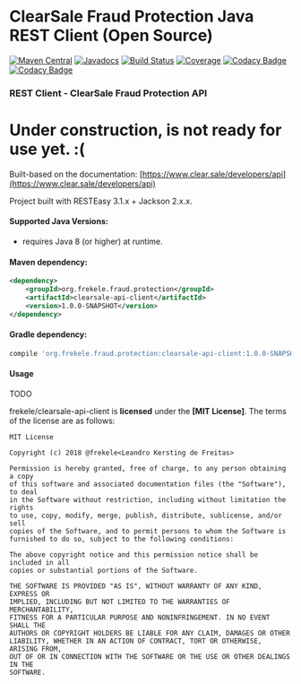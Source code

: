 # ClearSale Fraud Protection Java REST Client (Open Source)

[![Maven Central](https://maven-badges.herokuapp.com/maven-central/org.frekele.fraud.protection/clearsale-api-client/badge.svg)](https://maven-badges.herokuapp.com/maven-central/org.frekele.fraud.protection/clearsale-api-client)
[![Javadocs](http://www.javadoc.io/badge/org.frekele.fraud.protection/clearsale-api-client.svg?color=blue)](http://www.javadoc.io/doc/org.frekele.fraud.protection/clearsale-api-client)
[![Build Status](https://travis-ci.org/frekele/clearsale-api-client.svg?branch=master)](https://travis-ci.org/frekele/clearsale-api-client)
[![Coverage](https://codecov.io/gh/frekele/clearsale-api-client/branch/master/graph/badge.svg)](https://codecov.io/gh/frekele/clearsale-api-client)
[![Codacy Badge](https://api.codacy.com/project/badge/Grade/2551b9b53651465eb59a06980de6cb96)](https://www.codacy.com/app/frekele/clearsale-api-client?utm_source=github.com&amp;utm_medium=referral&amp;utm_content=frekele/clearsale-api-client&amp;utm_campaign=Badge_Grade)
[![Codacy Badge](https://api.codacy.com/project/badge/Coverage/2551b9b53651465eb59a06980de6cb96)](https://www.codacy.com/app/frekele/clearsale-api-client?utm_source=github.com&utm_medium=referral&utm_content=frekele/clearsale-api-client&utm_campaign=Badge_Coverage)

### REST Client - ClearSale Fraud Protection API



# Under construction, is not ready for use yet. :(



Built-based on the documentation: [https://www.clear.sale/developers/api](https://www.clear.sale/developers/api)

Project built with RESTEasy 3.1.x + Jackson 2.x.x.


#### Supported Java Versions:
- requires Java 8 (or higher) at runtime.


#### Maven dependency:
```xml
<dependency>
    <groupId>org.frekele.fraud.protection</groupId>
    <artifactId>clearsale-api-client</artifactId>
    <version>1.0.0-SNAPSHOT</version>
</dependency>
```

#### Gradle dependency:
```gradle
compile 'org.frekele.fraud.protection:clearsale-api-client:1.0.0-SNAPSHOT'
```

#### Usage

TODO



frekele/clearsale-api-client is **licensed** under the **[MIT License]**. The terms of the license are as follows:

    MIT License
    
    Copyright (c) 2018 @frekele<Leandro Kersting de Freitas>
    
    Permission is hereby granted, free of charge, to any person obtaining a copy
    of this software and associated documentation files (the "Software"), to deal
    in the Software without restriction, including without limitation the rights
    to use, copy, modify, merge, publish, distribute, sublicense, and/or sell
    copies of the Software, and to permit persons to whom the Software is
    furnished to do so, subject to the following conditions:
    
    The above copyright notice and this permission notice shall be included in all
    copies or substantial portions of the Software.
    
    THE SOFTWARE IS PROVIDED "AS IS", WITHOUT WARRANTY OF ANY KIND, EXPRESS OR
    IMPLIED, INCLUDING BUT NOT LIMITED TO THE WARRANTIES OF MERCHANTABILITY,
    FITNESS FOR A PARTICULAR PURPOSE AND NONINFRINGEMENT. IN NO EVENT SHALL THE
    AUTHORS OR COPYRIGHT HOLDERS BE LIABLE FOR ANY CLAIM, DAMAGES OR OTHER
    LIABILITY, WHETHER IN AN ACTION OF CONTRACT, TORT OR OTHERWISE, ARISING FROM,
    OUT OF OR IN CONNECTION WITH THE SOFTWARE OR THE USE OR OTHER DEALINGS IN THE
    SOFTWARE.
